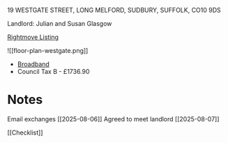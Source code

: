 19 WESTGATE STREET, LONG MELFORD, SUDBURY, SUFFOLK, CO10 9DS

Landlord: Julian and Susan Glasgow  

[Rightmove Listing](https://www.rightmove.co.uk/properties/164433530#/?channel=RES_LET)

![[floor-plan-westgate.png]]

*  [Broadband](https://www.fibrely.co.uk/order/51e00c75-ba16-45fa-99a7-045c85b24d1d/personal-details)
*  Council Tax B - £1736.90
# Notes

Email exchanges [[2025-08-06]]
Agreed to meet landlord [[2025-08-07]] 

[[Checklist]]

